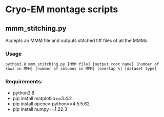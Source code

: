 # Cryo-EM montage scripts

## mmm_stitching.py

Accepts an MMM file and outputs stitched tiff files of all the MMMs.

### Usage

    python3.8 mmm_stitching.py [MMM file] [output root name] [number of rows in MMM] [number of columns in MMM] [overlap %] [dataset type]

### Requirements:
* python3.8
* pip install matplotlib==3.4.2
* pip install opencv-python==4.5.5.62
* pip install numpy==1.22.3
